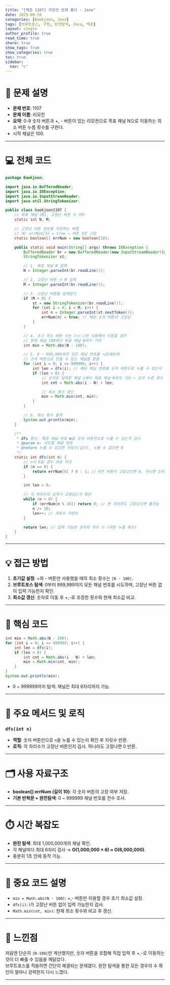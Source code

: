 ```yaml
---
title: "[백준 1107] 리모컨 문제 풀이 - Java"
date: 2025-09-18
categories: [Baekjoon, Java]
tags: [브루트포스, 구현, 완전탐색, Java, 백준]
layout: single
author_profile: true
read_time: true
share: true
show_tags: true
show_categories: true
toc: true
sidebar:
  nav: "c"
---
```


# 🔑 문제 설명

- **문제 번호**: 1107
- **문제 이름**: 리모컨
- **요약**: 0-9 숫자 버튼과 +, - 버튼이 있는 리모컨으로 목표 채널 N으로 이동하는 최소 버튼 누름 횟수를 구한다.
- 시작 채널은 100.

---

# 💻 전체 코드

```java
package Baekjoon;

import java.io.BufferedReader;
import java.io.IOException;
import java.io.InputStreamReader;
import java.util.StringTokenizer;

public class baekjoon1107 {
    // 목표 채널 (N), 고장난 버튼 수 (M)
    static int N, M;

    // 고장난 버튼 정보를 저장하는 배열
    // 예: errNum[3] = true → 버튼 3은 고장
    static boolean[] errNum = new boolean[10];

    public static void main(String[] args) throws IOException {
        BufferedReader br = new BufferedReader(new InputStreamReader(System.in));
        StringTokenizer st;

        // 1. 목표 채널 N 입력
        N = Integer.parseInt(br.readLine());

        // 2. 고장난 버튼 수 M 입력
        M = Integer.parseInt(br.readLine());

        // 3. 고장난 버튼들 입력받기
        if (M > 0) {
            st = new StringTokenizer(br.readLine());
            for (int i = 0; i < M; i++) {
                int n = Integer.parseInt(st.nextToken());
                errNum[n] = true; // 해당 숫자 버튼이 고장남
            }
        }

        // 4. 초기 최소 버튼 수는 (+/-)만 사용해서 이동할 경우
        // 현재 채널 100에서 목표 채널 N까지 거리
        int min = Math.abs(N - 100);

        // 5. 0 ~ 999,999까지 모든 채널 번호를 시도해보며
        // 숫자 버튼으로 만들 수 있는 채널을 찾음
        for (int i = 0; i <= 999999; i++) {
            int len = dfs(i); // 해당 채널 번호를 숫자 버튼으로 누를 수 있는지 확인
            if (len > 0) {
                // 숫자로 입력한 채널 i에서 목표 채널 N까지 거리 + 숫자 누른 횟수
                int cnt = Math.abs(i - N) + len;

                // 최소 횟수 갱신
                min = Math.min(cnt, min);
            }
        }

        // 6. 최소 횟수 출력
        System.out.println(min);
    }

    /**
     * dfs 함수: 특정 채널 번호 n을 숫자 버튼만으로 누를 수 있는지 검사
     * @param n: 시도할 채널 번호
     * @return 누를 수 있으면 자릿수(길이), 누를 수 없으면 0
     */
    static int dfs(int n) {
        // n이 0일 경우 따로 처리
        if (n == 0) {
            return errNum[0] ? 0 : 1; // 0번 버튼이 고장났으면 0, 아니면 1자리
        }

        int len = 0;

        // 각 자리수의 숫자가 고장났는지 확인
        while (n > 0) {
            if (errNum[n % 10]) return 0; // 한 자리라도 고장났으면 불가능
            n /= 10;
            len++; // 자릿수 카운트
        }

        return len; // 입력 가능한 숫자의 자리 수 (버튼 누름 횟수)
    }
}

```

---

# 💡 접근 방법

1. **초기값 설정**: +와 - 버튼만 사용했을 때의 최소 횟수는 `|N - 100|`.
2. **브루트포스 탐색**: 0부터 999,999까지 모든 채널 번호를 시도하며, 고장난 버튼 없이 입력 가능한지 확인.
3. **최소값 갱신**: 숫자로 이동 후 +,-로 조정한 횟수와 현재 최소값 비교.

---

# 📜 핵심 코드

```java
int min = Math.abs(N - 100);
for (int i = 0; i <= 999999; i++) {
    int len = dfs(i);
    if (len > 0) {
        int cnt = Math.abs(i - N) + len;
        min = Math.min(cnt, min);
    }
}
System.out.println(min);
```

- 0 ~ 999999까지 탐색: 채널은 최대 6자리까지 가능.

---

# 🧩 주요 메서드 및 로직

### `dfs(int n)`

- **역할**: 숫자 버튼만으로 `n`을 누를 수 있는지 확인 후 자릿수 반환.
- **로직**: 각 자리수가 고장난 버튼인지 검사. 하나라도 고장나면 0 반환.

---

# 🗂️ 사용 자료구조

- **boolean[] errNum (길이 10)**: 각 숫자 버튼의 고장 여부 저장.
- **기본 반복문 + 완전탐색**: 0 ~ 999999 채널 번호를 전수 조사.

---

# ⏱️ 시간 복잡도

- **완전 탐색**: 최대 1,000,000개의 채널 확인.
- 각 채널마다 최대 6자리 검사 → **O(1,000,000 × 6) ≈ O(6,000,000)**.
- 충분히 1초 안에 동작 가능.

---

# 🧐 중요 코드 설명

- `min = Math.abs(N - 100)`: +,- 버튼만 이용할 경우 초기 최소값 설정.
- `dfs(i)`: i가 고장난 버튼 없이 입력 가능한지 검사.
- `Math.min(cnt, min)`: 현재 최소 횟수와 비교 후 갱신.

---

# 💭 느낀점

처음엔 단순히 `|N-100|`만 계산했지만, 숫자 버튼을 조합해 직접 입력 후 +,-로 이동하는 것이 더 빠를 수 있음을 깨달았다.  
브루트포스를 적용하면 간단히 해결되는 문제였다. 완전 탐색을 통한 모든 경우의 수 확인이 얼마나 강력한지 다시 느꼈다.

---
